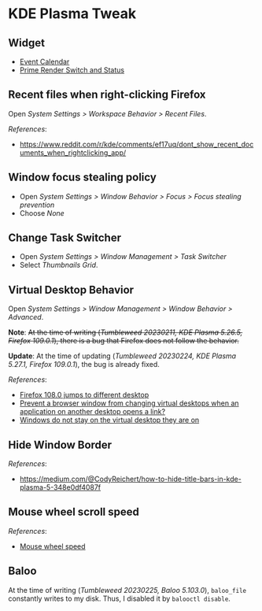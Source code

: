 # KDE Plasma Tweak

## Widget

- [Event Calendar]( https://store.kde.org/p/998901 )
- [Prime Render Switch and Status]( https://store.kde.org/p/1425330 )

## Recent files when right-clicking Firefox

Open *System Settings > Workspace Behavior > Recent Files*.

*References*:

- https://www.reddit.com/r/kde/comments/ef17uq/dont_show_recent_documents_when_rightclicking_app/

## Window focus stealing policy

- Open *System Settings > Window Behavior > Focus > Focus stealing prevention*
- Choose *None*

## Change Task Switcher

- Open *System Settings > Window Management > Task Switcher*
- Select *Thumbnails Grid*.

## Virtual Desktop Behavior

Open *System Settings > Window Management > Window Behavior > Advanced*.

**Note**: ~~At the time of writing (*Tumbleweed 20230211, KDE Plasma 5.26.5, Firefox 109.0.1*), there is a bug that Firefox does not follow the behavior.~~

**Update**: At the time of updating (*Tumbleweed 20230224, KDE Plasma 5.27.1, Firefox 109.0.1*), the bug is already fixed.

*References*:

- [Firefox 108.0 jumps to different desktop](https://askubuntu.com/questions/1445505/firefox-108-0-jumps-to-different-desktop)
- [Prevent a browser window from changing virtual desktops when an application on another desktop opens a link?](https://www.reddit.com/r/kde/comments/zm6gag/prevent_a_browser_window_from_changing_virtual/)
- [Windows do not stay on the virtual desktop they are on](https://bugs.kde.org/show_bug.cgi?id=462996)

## Hide Window Border

*References*:

- https://medium.com/@CodyReichert/how-to-hide-title-bars-in-kde-plasma-5-348e0df4087f

## Mouse wheel scroll speed

*References*:

- [Mouse wheel speed](https://forum.kde.org/viewtopic.php?t=160416)

## Baloo

At the time of writing (*Tumbleweed 20230225, Baloo 5.103.0*), `baloo_file` constantly writes to my disk. Thus, I disabled it by `balooctl disable`.
